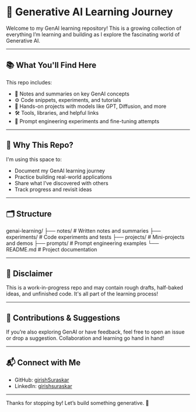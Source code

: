 # 🧠 Generative AI Learning Journey

Welcome to my GenAI learning repository! This is a growing collection of everything I’m learning and building as I explore the fascinating world of Generative AI.

---

## 📚 What You'll Find Here

This repo includes:

- 🧾 Notes and summaries on key GenAI concepts
- ⚙️ Code snippets, experiments, and tutorials
- 🤖 Hands-on projects with models like GPT, Diffusion, and more
- 🛠️ Tools, libraries, and helpful links
- 🧪 Prompt engineering experiments and fine-tuning attempts

---

## 🚀 Why This Repo?

I'm using this space to:
- Document my GenAI learning journey
- Practice building real-world applications
- Share what I’ve discovered with others
- Track progress and revisit ideas

---

## 🗂️ Structure

genai-learning/
├── notes/          # Written notes and summaries
├── experiments/    # Code experiments and tests
├── projects/       # Mini-projects and demos
├── prompts/        # Prompt engineering examples
└── README.md       # Project documentation


---

## 📌 Disclaimer

This is a work-in-progress repo and may contain rough drafts, half-baked ideas, and unfinished code. It's all part of the learning process!

---

## 🙌 Contributions & Suggestions

If you’re also exploring GenAI or have feedback, feel free to open an issue or drop a suggestion. Collaboration and learning go hand in hand!

---

## 📬 Connect with Me

- GitHub: [girishSuraskar](https://github.com/girishSuraskar)
- LinkedIn: [girishsuraskar](https://linkedin.com/in/girishsuraskar) 


---

Thanks for stopping by! Let’s build something generative. 🚀

